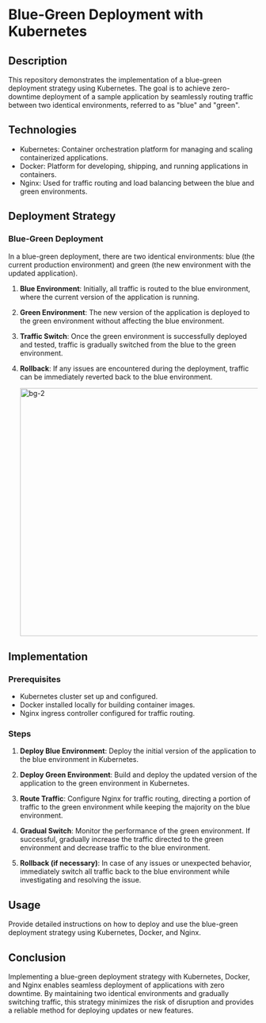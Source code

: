 # Blue-Green Deployment with Kubernetes

## Description

This repository demonstrates the implementation of a blue-green deployment strategy using Kubernetes. The goal is to achieve zero-downtime deployment of a sample application by seamlessly routing traffic between two identical environments, referred to as "blue" and "green".

## Technologies

- Kubernetes: Container orchestration platform for managing and scaling containerized applications.
- Docker: Platform for developing, shipping, and running applications in containers.
- Nginx: Used for traffic routing and load balancing between the blue and green environments.

## Deployment Strategy

### Blue-Green Deployment

In a blue-green deployment, there are two identical environments: blue (the current production environment) and green (the new environment with the updated application). 

1. **Blue Environment**: Initially, all traffic is routed to the blue environment, where the current version of the application is running.
   
2. **Green Environment**: The new version of the application is deployed to the green environment without affecting the blue environment.
   
3. **Traffic Switch**: Once the green environment is successfully deployed and tested, traffic is gradually switched from the blue to the green environment.
   
4. **Rollback**: If any issues are encountered during the deployment, traffic can be immediately reverted back to the blue environment.


 

    <img src="https://github.com/y-a-s-h-9/blue-green-deployment/assets/101511684/e4ca53b9-2eb0-4550-a4f8-87ec4dec79ce" alt="bg-2" width="750" height="500">



## Implementation

### Prerequisites

- Kubernetes cluster set up and configured.
- Docker installed locally for building container images.
- Nginx ingress controller configured for traffic routing.

### Steps

1. **Deploy Blue Environment**: Deploy the initial version of the application to the blue environment in Kubernetes.
   
2. **Deploy Green Environment**: Build and deploy the updated version of the application to the green environment in Kubernetes.
   
3. **Route Traffic**: Configure Nginx for traffic routing, directing a portion of traffic to the green environment while keeping the majority on the blue environment.
   
4. **Gradual Switch**: Monitor the performance of the green environment. If successful, gradually increase the traffic directed to the green environment and decrease traffic to the blue environment.
   
5. **Rollback (if necessary)**: In case of any issues or unexpected behavior, immediately switch all traffic back to the blue environment while investigating and resolving the issue.

## Usage

Provide detailed instructions on how to deploy and use the blue-green deployment strategy using Kubernetes, Docker, and Nginx.


## Conclusion

Implementing a blue-green deployment strategy with Kubernetes, Docker, and Nginx enables seamless deployment of applications with zero downtime. By maintaining two identical environments and gradually switching traffic, this strategy minimizes the risk of disruption and provides a reliable method for deploying updates or new features.



